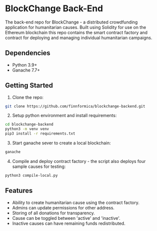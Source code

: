 # BlockChange Back-End

The back-end repo for BlockChange - a distributed crowdfunding application for humanitarian causes. Built using Solidity for use on the Ethereum blockchain this repo contains the smart contract factory and contract for deploying and managing individual humanitarian campaigns.

## Dependencies

- Python 3.9+
- Ganache 7.7+

## Getting Started

1. Clone the repo:

```bash
git clone https://github.com/finnformica/blockchange-backend.git
```

2. Setup python environment and install requirements:
```bash
cd blockchange-backend
python3 -m venv venv
pip3 install -r requirements.txt
```

3. Start ganache sever to create a local blockchain:
```bash
ganache
```

4. Compile and deploy contract factory - the script also deploys four sample causes for testing:
```bash
python3 compile-local.py
```

## Features

- Ability to create humanitarian cause using the contract factory.
- Admins can update permissions for other address.
- Storing of all donations for transparency.
- Cause can be toggled between 'active' and 'inactive'.
- Inactive causes can have remaining funds redistributed.